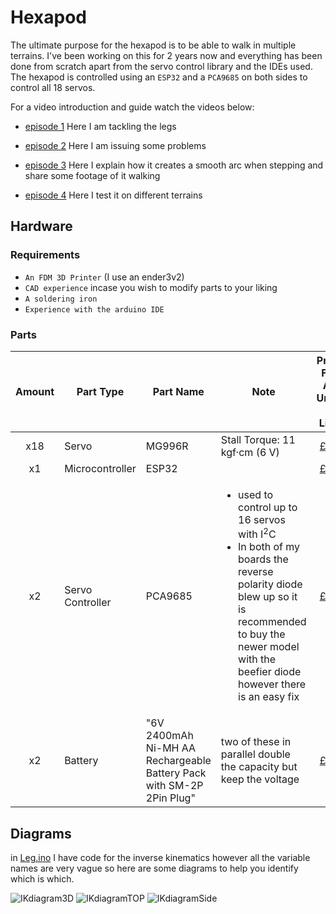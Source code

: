 # Hexapod

The ultimate purpose for the hexapod is to be able to walk in multiple terrains.
I've been working on this for 2 years now and everything has been done from scratch apart from the servo control library and the IDEs used.
The hexapod is controlled using an `ESP32` and a `PCA9685` on both sides to control all 18 servos.

For a video introduction and guide watch the videos below:
  - [episode 1](https://www.youtube.com/watch?v=Y2SkA0lwIdg)
    Here I am tackling the legs

  - [episode 2](https://www.youtube.com/watch?v=KBEews2-PPQ)
    Here I am issuing some problems
    
  - [episode 3](https://www.youtube.com/watch?v=KYlweOxck5U)
    Here I explain how it creates a smooth arc when stepping and share some footage of it walking
    
  - [episode 4](https://www.youtube.com/watch?v=BQjA6kaLKdA&t=2s&ab_channel=marcus%3Achrw)
    Here I test it on different terrains

## Hardware
### Requirements
  - `An FDM 3D Printer` (I use an ender3v2)
  - `CAD experience` incase you wish to modify parts to your liking
  - `A soldering iron`
  - `Experience with the arduino IDE`
### Parts
  | Amount | Part Type  | Part Name | Note | Price For All Units / Link |
  |:---:| ---------- | --------- | ------- | :-------------:|
  | x18| Servo  | MG996R  | Stall Torque: 11 kgf·cm (6 V) | [£93](https://www.amazon.co.uk/diymore-Digital-Helicopter-Airplane-controls/dp/B09KZRPJ41/ref=sr_1_5?crid=1FIV9EMT1TRCD&keywords=mg996r&qid=1665498784&qu=eyJxc2MiOiIzLjg3IiwicXNhIjoiMy44MyIsInFzcCI6IjMuNDAifQ%3D%3D&sprefix=mg996r%2Caps%2C218&sr=8-5)|
  | x1 | Microcontroller  | ESP32 |     |[£10](https://www.amazon.co.uk/AZDelivery-NodeMcu-CP2102-Development-including/dp/B071P98VTG/ref=sr_1_4?crid=27JBP48B85OKK&keywords=esp32&qid=1665498996&qu=eyJxc2MiOiI1LjgyIiwicXNhIjoiNC43OSIsInFzcCI6IjQuNDQifQ%3D%3D&refinements=p_89%3AAZDelivery&rnid=1632651031&s=computers&sprefix=esp32+%2Caps%2C97&sr=1-4) |
  | x2 | Servo Controller | PCA9685 | <ul><li>used to control up to 16 servos with $\text{I}^2\text{C}$</li><li>In both of my boards the reverse polarity diode blew up so it is recommended to buy the newer model with the beefier diode however there is an easy fix</li></ul>|[£26](https://www.amazon.co.uk/SunFounder-PCA9685-Channel-Arduino-Raspberry/dp/B014KTSMLA/ref=sr_1_6?crid=1Z2B2VAWX7VAH&keywords=pca9685&qid=1665499045&qu=eyJxc2MiOiIzLjcyIiwicXNhIjoiMy4xNCIsInFzcCI6IjIuODEifQ%3D%3D&s=computers&sprefix=pca9685%2Ccomputers%2C82&sr=1-6) |
  | x2 | Battery | "6V 2400mAh Ni-MH AA Rechargeable<br> Battery Pack with SM-2P 2Pin Plug" |two of these in parallel double the capacity but keep the voltage|[£30](https://www.amazon.co.uk/Hootracker-2400mAh-Rechargeable-Battery-Vehicles/dp/B085WVBYXK/ref=sr_1_6?keywords=6v+battery+pack&qid=1665499186&qu=eyJxc2MiOiIzLjc3IiwicXNhIjoiMy40MCIsInFzcCI6IjMuMTkifQ%3D%3D&sr=8-6)|


## Diagrams

in [Leg.ino](https://github.com/marcuscw/Hexapod/blob/main/HexapodESP32/Leg.ino) I have code for the inverse kinematics however all the variable names are very vague so here are some diagrams to help you identify which is which.

![IKdiagram3D](https://user-images.githubusercontent.com/59029701/194750931-4ebb3173-77f8-49c2-b223-9b08e427c842.jpg)
![IKdiagramTOP](https://user-images.githubusercontent.com/59029701/194750799-57d6da29-e047-4dfb-b61f-939cb031b969.jpg)
![IKdiagramSide](https://user-images.githubusercontent.com/59029701/194750801-5e077e23-9713-4215-8c6d-226e757891e5.jpg)
